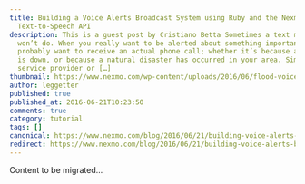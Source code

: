 ```yaml
---
title: Building a Voice Alerts Broadcast System using Ruby and the Nexmo
  Text-to-Speech API
description: This is a guest post by Cristiano Betta Sometimes a text message
  won’t do. When you really want to be alerted about something important you
  probably want to receive an actual phone call; whether it’s because a server
  is down, or because a natural disaster has occurred in your area. Similarly a
  service provider or […]
thumbnail: https://www.nexmo.com/wp-content/uploads/2016/06/flood-voice-alerts.jpg
author: leggetter
published: true
published_at: 2016-06-21T10:23:50
comments: true
category: tutorial
tags: []
canonical: https://www.nexmo.com/blog/2016/06/21/building-voice-alerts-broadcast-system-using-ruby-nexmo-text-speech-api-dr
redirect: https://www.nexmo.com/blog/2016/06/21/building-voice-alerts-broadcast-system-using-ruby-nexmo-text-speech-api-dr
---
```

Content to be migrated...

